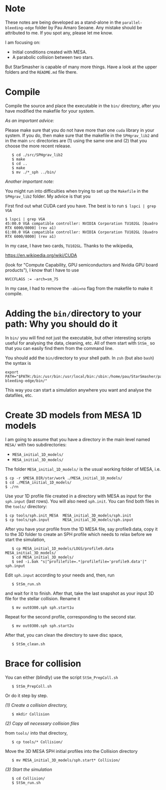 Note
=====

These notes are being developed as a stand-alone in the
`parallel-bleeding-edge` folder by Pau Amaro Seoane. Any mistake should be
attributed to me. If you spot any, please let me know.

I am focusing on:

- Initial conditions created with MESA.
- A parabolic collision between two stars.

But StarSmasher is capable of many more things. Have a look at the upper
folders and the `README.md` file there.


Compile 
========

Compile the source and place the executable in the `bin/` directory, after you
have modified the makefile for your system. 

*As an important advice:* 

Please make sure that you do not have more than one `cuda` library in your system. If you do, then make sure that the makefile in the `SPHgrav_lib2` and in the main `src` directories are (1) using the same one and (2) that you choose the more recent release.


```
   $ cd ./src/SPHgrav_lib2
   $ make
   $ cd ..
   $ make
   $ mv ./*_sph ../bin/
```

*Another important note:*

You might run into difficulties when trying to set up the `Makefile` in the `SPHgrav_lib2`
folder. My advice is that you

First find out what CUDA card you have. The best is to run `$ lspci | grep VGA`

```
$ lspci | grep VGA
45:00.0 VGA compatible controller: NVIDIA Corporation TU102GL [Quadro
RTX 6000/8000] (rev a1)
61:00.0 VGA compatible controller: NVIDIA Corporation TU102GL [Quadro
RTX 6000/8000] (rev a1)
```

In my case, I have two cards, `TU102GL`. Thanks to the wikipedia, 

<a href="https://en.wikipedia.org/wiki/CUDA">https://en.wikipedia.org/wiki/CUDA</a>

(look for "Compute Capability, GPU semiconductors and Nvidia GPU board products"),
I know that I have to use 

```
NVCCFLAGS := -arch=sm_75
```

In my case, I had to remove the `-abi=no` flag from the makefile to make it compile.

Adding the `bin/`directory to your path: Why you should do it
=============================================================

In `bin/` you will find not just the executable, but other interesting scripts
useful for analysing the data, cleaning, etc.  All of them start with `StSm_`
so that you can easily find them from the command line.

You should add the `bin/`directory to your shell path. In `zsh` (but also
`bash`) the syntax is

```
export PATH="$PATH:/bin:/usr/bin:/usr/local/bin:/sbin:/home/pau/StarSmasher/parallel-bleeding-edge/bin/"
```

This way you can start a simulation anywhere you want and analyse the datafiles, etc.


Create 3D models from MESA 1D models
=====================================

I am going to assume that you have a directory in the main level named `MESA/`
with two subdirectories:

- `MESA_initial_1D_models/`
- `MESA_initial_3D_models/`

The folder `MESA_initial_1D_models/` is the usual working folder of MESA, i.e.

```
$ cp -r $MESA_DIR/star/work ./MESA_initial_1D_models/
$ cd ./MESA_initial_1D_models/
$ ./rn
```

Use your 1D profile file created in a directory with MESA as input for the
`sph.input` (last rows). You will also need `sph.init`. You can find both
files in the `tools/` directory:

```
$ cp tools/sph.init_MESA  MESA_initial_3D_models/sph.init
$ cp tools/sph.input      MESA_initial_3D_models/sph.input
```

After you have your profile from the 1D MESA file, say profile9.data, copy it
to the 3D folder to create an SPH profile which needs to relax before we start
the simulation,

```
   $ cp MESA_initial_1D_models/LOGS/profile9.data MESA_initial_3D_models/
   $ cd MESA_initial_3D_models/
   $ sed -i.bak "s|^profilefile=.*|profilefile='profile9.data'|" sph.input
```

Edit `sph.input` according to your needs and, then, run

```
   $ StSm_run.sh
```

and wait for it to finish. After that, take the last snapshot as your input 3D
file for the stellar collision. Rename it

```
   $ mv out0300.sph sph.start1u
```    

Repeat for the second profile, corresponding to the second star.

```
   $ mv out0300.sph sph.start2u
```

After that, you can clean the directory to save disc space,

```
   $ StSm_clean.sh
```

Brace for collision
====================

You can either (blindly) use the script `StSm_PrepColl.sh`

```
   $ StSm_PrepColl.sh
```

Or do it step by step. 

*(1) Create a collision directory,*

```
   $ mkdir Collision
```

*(2) Copy all necessary collision files* 

from `tools/` into that directory,

```
   $ cp tools/* Collision/
```

Move the 3D MESA SPH initial profiles into the Collision directory

```
   $ mv MESA_initial_3D_models/sph.start* Collision/
```

*(3) Start the simulation*

```
   $ cd Collision/
   $ StSm_run.sh
```
